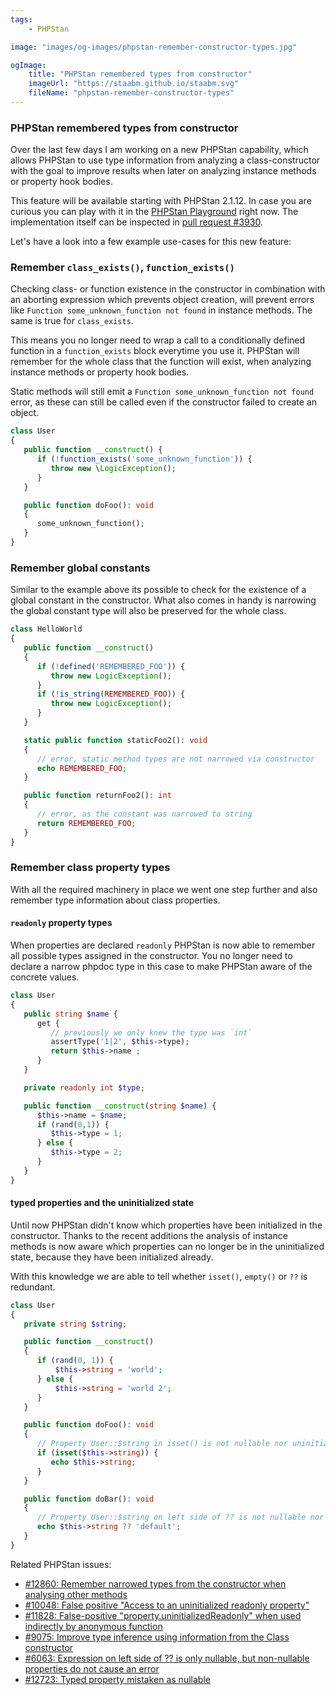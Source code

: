 ```yaml
---
tags:
    - PHPStan

image: "images/og-images/phpstan-remember-constructor-types.jpg"

ogImage:
    title: "PHPStan remembered types from constructor"
    imageUrl: "https://staabm.github.io/staabm.svg"
    fileName: "phpstan-remember-constructor-types"
---
```


### PHPStan remembered types from constructor

Over the last few days I am working on a new PHPStan capability,
which allows PHPStan to use type information from analyzing a class-constructor
with the goal to improve results when later on analyzing instance methods or property hook bodies.

This feature will be available starting with PHPStan 2.1.12.
In case you are curious you can play with it in the [PHPStan Playground](https://phpstan.org/r/c3d8e4f2-b65d-45cc-bab0-801072c4bd0b) right now.
The implementation itself can be inspected in [pull request #3930](https://github.com/phpstan/phpstan-src/pull/3930).

Let's have a look into a few example use-cases for this new feature:

### Remember `class_exists()`, `function_exists()`

Checking class- or function existence in the constructor in combination with an aborting expression which prevents object creation,
will prevent errors like `Function some_unknown_function not found` in instance methods. The same is true for `class_exists`.

This means you no longer need to wrap a call to a conditionally defined function in a `function_exists` block everytime you use it.
PHPStan will remember for the whole class that the function will exist, when analyzing instance methods or property hook bodies.

Static methods will still emit a `Function some_unknown_function not found` error, as these can still be called even if the constructor failed to create an object.

```php
class User
{
   public function __construct() {
      if (!function_exists('some_unknown_function')) {
         throw new \LogicException();
      }
   }

   public function doFoo(): void
   {
      some_unknown_function();
   }
}
```

### Remember global constants

Similar to the example above its possible to check for the existence of a global constant in the constructor.
What also comes in handy is narrowing the global constant type will also be preserved for the whole class.

```php
class HelloWorld
{
   public function __construct()
   {
      if (!defined('REMEMBERED_FOO')) {
         throw new LogicException();
      }
      if (!is_string(REMEMBERED_FOO)) {
         throw new LogicException();
      }
   }

   static public function staticFoo2(): void
   {
      // error, static method types are not narrowed via constructor
      echo REMEMBERED_FOO;
   }

   public function returnFoo2(): int
   {
      // error, as the constant was narrowed to string
      return REMEMBERED_FOO;
   }
}
```

### Remember class property types

With all the required machinery in place we went one step further and also remember type information about class properties.

#### `readonly` property types

When properties are declared `readonly` PHPStan is now able to remember all possible types assigned in the constructor.
You no longer need to declare a narrow phpdoc type in this case to make PHPStan aware of the concrete values.

```php
class User
{
   public string $name {
      get {
         // previously we only knew the type was `int`
         assertType('1|2', $this->type);
         return $this->name ;
      }
   }

   private readonly int $type;

   public function __construct(string $name) {
      $this->name = $name;
      if (rand(0,1)) {
         $this->type = 1;
      } else {
         $this->type = 2;
      }
   }
}
```

#### typed properties and the uninitialized state

Until now PHPStan didn't know which properties have been initialized in the constructor.
Thanks to the recent additions the analysis of instance methods is now aware which properties can no longer be in the uninitialized state, because they have been initialized already.

With this knowledge we are able to tell whether `isset()`, `empty()` or `??` is redundant.

```php
class User
{
   private string $string;

   public function __construct()
   {
      if (rand(0, 1)) {
          $this->string = 'world';
      } else {
          $this->string = 'world 2';
      }
   }

   public function doFoo(): void
   {
      // Property User::$string in isset() is not nullable nor uninitialized.
      if (isset($this->string)) {
         echo $this->string;
      }
   }

   public function doBar(): void
   {
      // Property User::$string on left side of ?? is not nullable nor uninitialized.
      echo $this->string ?? 'default';
   }
}
```

Related PHPStan issues:
- [#12860: Remember narrowed types from the constructor when analysing other methods](https://github.com/phpstan/phpstan/issues/12860)
- [#10048: False positive "Access to an uninitialized readonly property"](https://github.com/phpstan/phpstan/issues/10048)
- [#11828: False-positive "property.uninitializedReadonly" when used indirectly by anonymous function](https://github.com/phpstan/phpstan/issues/11828)
- [#9075: Improve type inference using information from the Class constructor](https://github.com/phpstan/phpstan/issues/9075)
- [#6063: Expression on left side of ?? is only nullable, but non-nullable properties do not cause an error](https://github.com/phpstan/phpstan/issues/6063)
- [#12723: Typed property mistaken as nullable](https://github.com/phpstan/phpstan/issues/12723)

